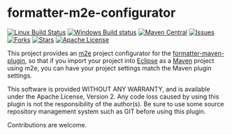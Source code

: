 # formatter-m2e-configurator

[![Linux Build Status](https://travis-ci.org/revelc/formatter-m2e-configurator.svg)](https://travis-ci.org/revelc/formatter-m2e-configurator)
[![Windows Build status](https://ci.appveyor.com/api/projects/status/j3cd0dwqlyu0iv2y?svg=true)](https://ci.appveyor.com/project/velo/formatter-m2e-configurator)
[![Maven Central](https://maven-badges.herokuapp.com/maven-central/net.revelc.code.formatter/net.revelc.code.formatter.site/badge.svg)](https://maven-badges.herokuapp.com/maven-central/net.revelc.code.formatter/net.revelc.code.formatter.site/)
[![Issues](https://img.shields.io/github/issues/revelc/formatter-m2e-configurator.svg)](https://github.com/revelc/formatter-m2e-configurator/issues)
[![Forks](https://img.shields.io/github/forks/revelc/formatter-m2e-configurator.svg)](https://github.com/revelc/formatter-m2e-configurator/network)
[![Stars](https://img.shields.io/github/stars/revelc/formatter-m2e-configurator.svg)](https://github.com/revelc/formatter-m2e-configurator/stargazers)
[![Apache License](http://img.shields.io/badge/license-ASL-blue.svg)](https://github.com/revelc/formatter-m2e-configurator/blob/master/LICENSE)

This project provides an [m2e] project configurator for the
[formatter-maven-plugin], so that if you import your project into [Eclipse] as
a [Maven] project using m2e, you can have your project settings match the Maven
plugin settings.

This software is provided WITHOUT ANY WARRANTY, and is available under the
Apache License, Version 2. Any code loss caused by using this plugin is not the
responsibility of the author(s). Be sure to use some source repository
management system such as GIT before using this plugin.

Contributions are welcome.

[Eclipse]: https://eclipse.org
[Maven]: https://maven.apache.org
[m2e]: https://eclipse.org/m2e
[formatter-maven-plugin]: https://github.com/revelc/formatter-maven-plugin
[related1]: http://wiki.eclipse.org/M2E_extension_development_environment
[related2]: http://wiki.eclipse.org/Submitting_M2E_marketplace_entries
[related3]: http://www.eclipse.org/forums/index.php/t/478639/0/unread/
[related4]: http://www.vogella.com/articles/EclipsePreferences/article.html
